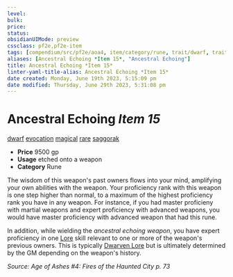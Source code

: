 ```yaml
---
level:
bulk:
price:
status:
obsidianUIMode: preview
cssclass: pf2e,pf2e-item
tags: [compendium/src/pf2e/aoa4, item/category/rune, trait/dwarf, trait/evocation, trait/magical, trait/rare, trait/saggorak]
aliases: [Ancestral Echoing *Item 15*, "Ancestral Echoing"]
title: Ancestral Echoing *Item 15*
linter-yaml-title-alias: Ancestral Echoing *Item 15*
date created: Monday, June 19th 2023, 5:15:09 pm
date modified: Thursday, June 29th 2023, 5:31:08 pm
---
```


# Ancestral Echoing *Item 15*

[dwarf](rules/traits/dwarf.md) [evocation](rules/traits/evocation.md) [magical](rules/traits/magical.md) [rare](rules/traits/rare.md) [saggorak](rules/traits/saggorak-aoa4.md)  

- **Price** 9500 gp
- **Usage** etched onto a weapon
- **Category** Rune

The wisdom of this weapon's past owners flows into your mind, amplifying your own abilities with the weapon. Your proficiency rank with this weapon is one step higher than normal, to a maximum of the highest proficiency rank you have in any weapon. For instance, if you had master proficieny with martial weapons and expert proficiency with advanced weapons, you would have master proficiency with advanced weapon that had this rune.

In addition, while wielding the *ancestral echoing weapon*, you have expert proficiency in one [Lore](compendium/skills.md#Lore) skill relevant to one or more of the weapon's previous owners. This is typically [Dwarven Lore](compendium/skills.md#Lore) but is ultimately determined by the GM depending on the weapon's history.

*Source: Age of Ashes #4: Fires of the Haunted City p. 73*

